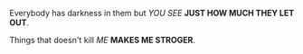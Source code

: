 Everybody has darkness in them but _YOU SEE_ **JUST HOW MUCH THEY LET OUT**.

Things that doesn't kill _ME_ **MAKES ME STROGER**.        
